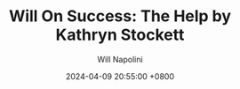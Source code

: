 ---
title: "Will On Success: The Help by Kathryn Stockett"
author: Will Napolini
date: 2024-04-09 20:55:00 +0800
categories: [Mindset, Book-summaries]
tags:
  [
    the-help,
    kathryn-stockett,
    civil-rights-movement,
    1960s-in-mississippi,
    domestic-workforce,
    race-relations,
    friendship,
    women-in-literature,
    historical-fiction,
    domestic-service,
    family-drama,
    southern-literature,
    social-issues,
    class-struggle,
    empathy,
    interracial-friendship,
    segregation-era
  ]
image: https://pbs.twimg.com/media/GO2BvHHWIAACEH1?format=jpg&name=large
alt: "Will On Success: The Help by Kathryn Stockett"
fallback:
  - 
  # Replace with the URL of your backup image
  -
  # Replace with the URL of your backup image
---